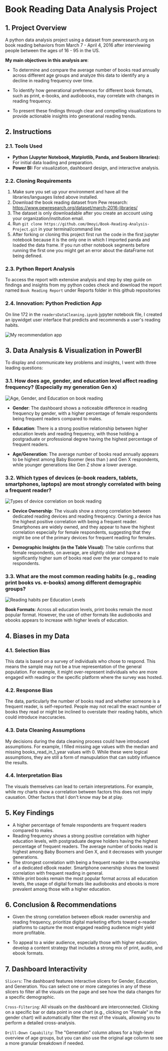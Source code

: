 # Book Reading Data Analysis Project

## 1. Project Overview

A python data analysis project using a dataset from pewresearch.org on book reading behaviors from March 7 - April 4, 2016 after interviewing people between the ages of 16 - 95 in the US. 

**My main objectives in this analysis are**: 

- To determine and compare the average number of books read annually across different age groups and analyze this data to identify any a decline in reading frequency over time. 

- To identify how generational preferences for different book formats, such as print, e-books, and audiobooks, may correlate with changes in reading frequency. 

- To present these findings through clear and compelling visualizations to provide actionable insights into generational reading trends. 

## 2. Instructions

### **2.1. Tools Used**

* **Python (Jupyter Notebook, Matplotlib, Panda, and Seaborn libraries):** For initial data loading and preparation.
* **Power BI:** For visualization, dashboard design, and interactive analysis.

### **2.2. Cloning Requirements**

1. Make sure you set up your environment and have all the libraries/languages listed above installed.
2. Download the book reading dataset from Pew research: https://www.pewresearch.org/dataset/march-2016-libraries/
3. The dataset is only downloadable after you create an account using your organization/institution email.
4. Run ``git clone https://github.com/Omoyi/Book-Reading-Analysis-Project.git`` in your terminal/command line
4. After forking or cloning this project first run the code in the first jupyter notebook because it is the only one in which I imported panda and loaded the data frame. If you run other notebook segments before running the first one you might get an error about the dataFrame not being defined.

### **2.3. Python Report Analysis**

To access the report with extensive analysis and step by step guide on findings and insights from my python codes check and download the report named `Book Reading Report` under Reports folder in this github repositories

### **2.4. Innovation: Python Prediction App**
On line 172 in the ``readersDataCleaning.ipynb`` jypyter notebook file, I created an ipywidget user interface that predicts and recommends a user's reading habits.

![My recommendation app](/Visuals/Screen%20Shot%202025-08-03%20at%203.30.34%20PM.png)


## 3. Data Analysis & Visualization in PowerBI

To display and communicate key problems and insights, I went with three leading questions:

### 3.1. How does age, gender, and education level affect reading frequency? (Especially my generation Gen x)

![Age, Gender, and Education on book reading](/Visuals/Screen%20Shot%202025-08-03%20at%209.19.55%20PM.png)
- **Gender**: The dashboard shows a noticeable difference in reading frequency by gender, with a higher percentage of female respondents being frequent readers compared to males.

- **Education**: There is a strong positive relationship between higher education levels and reading frequency, with those holding a postgraduate or professional degree having the highest percentage of frequent readers.

- **Age/Generation**: The average number of books read annually appears to be highest among Baby Boomer (less than ) and Gen X respondents, while younger generations like Gen Z show a lower average.


### 3.2. Which types of devices (e-book readers, tablets, smartphones, laptops) are most strongly correlated with being a frequent reader?

![Types of device correlation on book reading](/Visuals/Screen%20Shot%202025-08-03%20at%2010.16.14%20PM.png)

- **Device Ownership**: The visuals show a strong correlation between dedicated reading devices and reading frequency. Owning a device has the highest positive correlation with being a frequent reader. Smartphones are widely owned, and they appear to have the highest correlation especially for female respondents, suggesting that they might be one of the primary devices for frequent reading for females.

- **Demographic Insights (in the Table Visual)**: The table confirms that female respondents, on average, are slightly older and have a significantly higher sum of books read over the year compared to male respondents.

### 3.3. What are the most common reading habits (e.g., reading print books vs. e-books) among different demographic groups?

![Reading habits per Education Levels](/Visuals/Screen%20Shot%202025-08-03%20at%2010.33.57%20PM.png)

**Book Formats**: Across all education levels, print books remain the most popular format. However, the use of other formats like audiobooks and ebooks appears to increase with higher levels of education.

## 4. Biases in my Data

### 4.1. Selection Bias
This data is based on a survey of individuals who chose to respond. This means the sample may not be a true representation of the general population. For example, it might over-represent individuals who are more engaged with reading or the specific platform where the survey was hosted.

### 4.2. Response Bias
The data, particularly the number of books read and whether someone is a frequent reader, is self-reported. People may not recall the exact number of books they read or might be inclined to overstate their reading habits, which could introduce inaccuracies.

### 4.3. Data Cleaning Assumptions
My decisions during the data cleaning process could have introduced assumptions. For example, I filled missing age values with the median and missing books_read_in_1_year values with 0. While these were logical assumptions, they are still a form of manupulation that can subtly influence the results.

### 4.4. Interpretation Bias 
The visuals themselves can lead to certain interpretations. For example, while my charts show a correlation between factors this does not imply causation. Other factors that I don't know may be at play.

## 5. Key Findings

* A higher percentage of female respondents are frequent readers compared to males.
* Reading frequency shows a strong positive correlation with higher education levels, with postgraduate degree holders having the highest percentage of frequent readers. The average number of books read is highest among Baby Boomers and Gen X, and it decreases with younger generations.
* The strongest correlation with being a frequent reader is the ownership of a dedicated eBook reader. Smartphone ownership shows the lowest correlation with frequent reading in general.
* While print books remain the most popular format across all education levels, the usage of digital formats like audiobooks and ebooks is more prevalent among those with a higher education.

## 6. Conclusion & Recommendations

- Given the strong correlation between eBook reader ownership and reading frequency, prioritize digital marketing efforts toward e-reader platforms to capture the most engaged reading audience might yield more profitable.

- To appeal to a wider audience, especially those with higher education, develop a content strategy that includes a strong mix of print, audio, and ebook formats.

## 7. Dashboard Interactivity

``Slicers``: The dashboard features interactive slicers for Gender, Education, and Generation. You can select one or more categories in any of these slicers to filter all the visuals on the page and see how the data changes for a specific demographic.

``Cross-Filtering``: All visuals on the dashboard are interconnected. Clicking on a specific bar or data point in one chart (e.g., clicking on "Female" in the gender chart) will automatically filter the rest of the visuals, allowing you to perform a detailed cross-analysis.

``Drill-Down Capability``: The "Generation" column allows for a high-level overview of age groups, but you can also use the original age column to see a more granular breakdown if needed.

